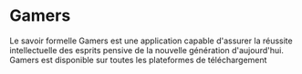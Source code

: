 # Gamers
Le savoir formelle 
Gamers est une application capable d'assurer la réussite intellectuelle des esprits pensive de la nouvelle génération d'aujourd'hui.
Gamers est disponible sur toutes les plateformes de téléchargement 
